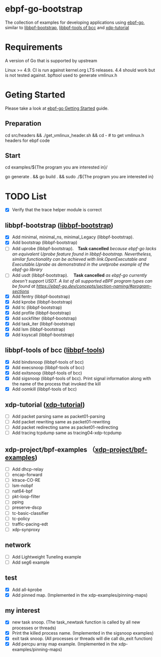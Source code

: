 # ebpf-go-bootstrap

The collection of examples for developing applications using [ebpf-go], similar to [libbpf-bootstrap], [libbpf-tools of bcc] and [xdp-tutorial]

# Requirements
A version of Go that is supported by upstream

Linux >= 4.9. CI is run against kernel.org LTS releases. 4.4 should work but is not tested against.
bpftool used to generate vmlinux.h

# Geting Started
Please take a look at [ebpf-go Getting Started] guide.

## Preparation
cd src/headers && ./get_vmlinux_header.sh  && cd -   # to get vmlinux.h headers for ebpf code

## Start
cd examples/${The program you are interested in}/

go generate . && go build . && sudo ./${The program you are interested in}

# TODO List
- [x] Verify that the trace helper module is correct
## libbpf-bootstrap ([libbpf-bootstrap])
- [x] Add minimal, minimal_ns, minimal_Legacy (libbpf-bootstrap).
- [x] Add bootstrap (libbpf-bootstrap)
- [ ] Add uprobe (libbpf-bootstrap).　**Task cancelled** *because ebpf-go lacks an equivalent Uprobe feature found in libbpf-bootstrap. Nevertheless, similar functionality can be achieved with link.OpenExecutable and Executable.Uprobe as demonstrated in the uretprobe example of the ebpf-go library*
- [ ] Add usdt (libbpf-bootstrap). 　**Task cancelled** *as ebpf-go currently doesn't support USDT. A list of all supported eBPF program types can be found at https://ebpf-go.dev/concepts/section-naming/#program-sections*
- [x] Add fentry (libbpf-bootstrap)
- [x] Add kprobe (libbpf-bootstrap)
- [x] Add tc (libbpf-bootstrap)
- [x] Add profile (libbpf-bootstrap)
- [x] Add sockfilter (libbpf-bootstrap)
- [x] Add task_iter (libbpf-bootstrap)
- [x] Add lsm (libbpf-bootstrap)
- [x] Add ksyscall (libbpf-bootstrap)
## libbpf-tools of bcc ([libbpf-tools])
- [x] Add bindsnoop  (libbpf-tools of bcc)
- [x] Add execsnoop (libbpf-tools of bcc)
- [x] Add exitsnoop (libbpf-tools of bcc)
- [x] Add sigsnoop (libbpf-tools of bcc).  Print signal information along with the name of the process that invoked the kill
- [x] Add oomkill (libbpf-tools of bcc)

## xdp-tutorial ([xdp-tutorial])
- [ ] Add packet parsing same as packet01-parsing
- [ ] Add packet rewriting same as packet01-rewriting
- [ ] Add packet redirecting same as packet01-redirecting
- [ ] Add tracing tcpdump same as tracing04-xdp-tcpdump

## xdp-project/bpf-examples （[xdp-project/bpf-examples]) 
- [ ] Add dhcp-relay
- [ ] encap-forward
- [ ] ktrace-CO-RE
- [ ] lsm-nobpf
- [ ] nat64-bpf
- [ ] pkt-loop-filter
- [ ] pping
- [ ] preserve-dscp
- [ ] tc-basic-classifier
- [ ] tc-policy
- [ ] traffic-pacing-edt
- [ ] xdp-synproxy

## network
- [ ] Add Lightweight Tuneling example
- [ ] Add seg6 example

## test
- [x] Add all-kprobe
- [x] Add pinned map. (Implemented in the xdp-examples/pinning-maps)

## my interest
- [x] new task snoop.   (The task_newtask function is called by all new processes or threads)
- [x] Print the killed process name.  (Implemented in the sigsnoop examples)
- [x] exit task snoop.   (All processes or threads will die call do_exit function)
- [x] Add percpu array map example. (Implemented in the xdp-examples/pinning-maps)

[ebpf-go Getting Started]: https://ebpf-go.dev/guides/getting-started/
[ebpf-go]: https://github.com/cilium/ebpf
[libbpf-bootstrap]: https://github.com/libbpf/libbpf-bootstrap
[libbpf-tools of bcc]: https://github.com/iovisor/bcc/tree/master/libbpf-tools
[xdp-tutorial]: https://github.com/xdp-project/xdp-tutorial
[xdp-project/bpf-examples]: https://github.com/xdp-project/bpf-examples
[libbpf-tools]: https://github.com/iovisor/bcc/tree/master/libbpf-tools
